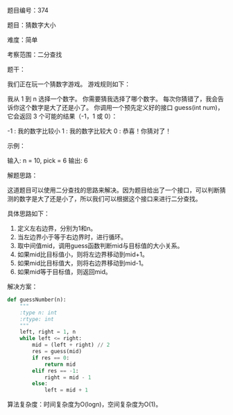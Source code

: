 题目编号：374

题目：猜数字大小

难度：简单

考察范围：二分查找

题干：

我们正在玩一个猜数字游戏。 游戏规则如下：

我从 1 到 n 选择一个数字。 你需要猜我选择了哪个数字。
每次你猜错了，我会告诉你这个数字是大了还是小了。
你调用一个预先定义好的接口 guess(int num)，它会返回 3 个可能的结果（-1，1 或 0）：

-1 : 我的数字比较小
 1 : 我的数字比较大
 0 : 恭喜！你猜对了！

示例：

输入: n = 10, pick = 6
输出: 6

解题思路：

这道题目可以使用二分查找的思路来解决。因为题目给出了一个接口，可以判断猜测的数字是大了还是小了，所以我们可以根据这个接口来进行二分查找。

具体思路如下：

1. 定义左右边界，分别为1和n。
2. 当左边界小于等于右边界时，进行循环。
3. 取中间值mid，调用guess函数判断mid与目标值的大小关系。
4. 如果mid比目标值小，则将左边界移动到mid+1。
5. 如果mid比目标值大，则将右边界移动到mid-1。
6. 如果mid等于目标值，则返回mid。

解决方案：

```python
def guessNumber(n):
    """
    :type n: int
    :rtype: int
    """
    left, right = 1, n
    while left <= right:
        mid = (left + right) // 2
        res = guess(mid)
        if res == 0:
            return mid
        elif res == -1:
            right = mid - 1
        else:
            left = mid + 1
```

算法复杂度：时间复杂度为O(logn)，空间复杂度为O(1)。